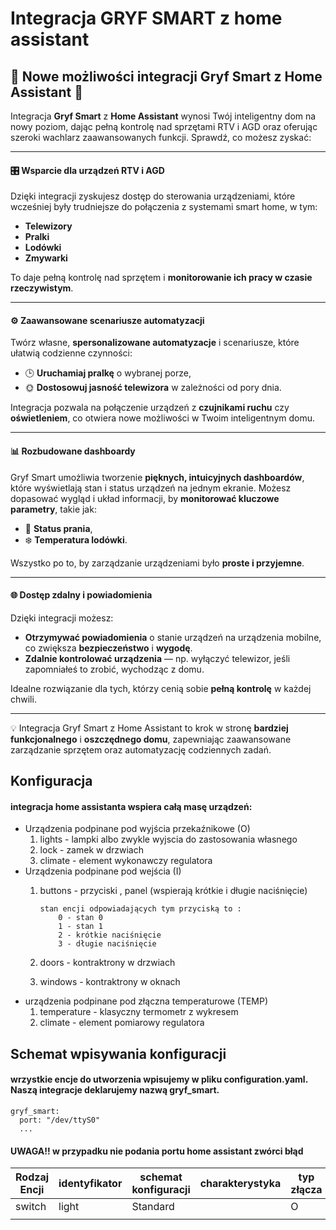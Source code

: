 # Integracja GRYF SMART z home assistant

## 🌟 **Nowe możliwości integracji Gryf Smart z Home Assistant** 🌟

Integracja **Gryf Smart** z **Home Assistant** wynosi Twój inteligentny dom na nowy poziom, dając pełną kontrolę nad sprzętami RTV i AGD oraz oferując szeroki wachlarz zaawansowanych funkcji. Sprawdź, co możesz zyskać:

---

#### 🎛️ **Wsparcie dla urządzeń RTV i AGD**

Dzięki integracji zyskujesz dostęp do sterowania urządzeniami, które wcześniej były trudniejsze do połączenia z systemami smart home, w tym:

- **Telewizory**
- **Pralki**
- **Lodówki**
- **Zmywarki**

To daje pełną kontrolę nad sprzętem i **monitorowanie ich pracy w czasie rzeczywistym**.

---

#### ⚙️ **Zaawansowane scenariusze automatyzacji**

Twórz własne, **spersonalizowane automatyzacje** i scenariusze, które ułatwią codzienne czynności:

- 🕒 **Uruchamiaj pralkę** o wybranej porze,
- 🌞 **Dostosowuj jasność telewizora** w zależności od pory dnia.

Integracja pozwala na połączenie urządzeń z **czujnikami ruchu** czy **oświetleniem**, co otwiera nowe możliwości w Twoim inteligentnym domu.

---

#### 📊 **Rozbudowane dashboardy**

Gryf Smart umożliwia tworzenie **pięknych, intuicyjnych dashboardów**, które wyświetlają stan i status urządzeń na jednym ekranie. Możesz dopasować wygląd i układ informacji, by **monitorować kluczowe parametry**, takie jak:

- 🧺 **Status prania**,
- ❄️ **Temperatura lodówki**.

Wszystko po to, by zarządzanie urządzeniami było **proste i przyjemne**.

---

#### 🌐 **Dostęp zdalny i powiadomienia**

Dzięki integracji możesz:

- **Otrzymywać powiadomienia** o stanie urządzeń na urządzenia mobilne, co zwiększa **bezpieczeństwo** i **wygodę**.
- **Zdalnie kontrolować urządzenia** — np. wyłączyć telewizor, jeśli zapomniałeś to zrobić, wychodząc z domu.

Idealne rozwiązanie dla tych, którzy cenią sobie **pełną kontrolę** w każdej chwili.

---

💡 Integracja Gryf Smart z Home Assistant to krok w stronę **bardziej funkcjonalnego** i **oszczędnego domu**, zapewniając zaawansowane zarządzanie sprzętem oraz automatyzację codziennych zadań.

## Konfiguracja

#### integracja home assistanta wspiera całą masę urządzeń:

* Urządzenia podpinane pod wyjścia przekaźnikowe (O)
  1. lights - lampki albo zwykle wyjscia do zastosowania własnego
  2. lock - zamek w drzwiach
  3. climate - element wykonawczy regulatora
* Urządzenia podpinane pod wejścia (I)
  1. buttons - przyciski , panel (wspierają krótkie i długie naciśnięcie)

     ```
     stan encji odpowiadających tym przyciską to :
         0 - stan 0
         1 - stan 1
         2 - krótkie naciśnięcie
         3 - długie naciśnięcie 
     ```
  2. doors - kontraktrony w drzwiach
  3. windows - kontraktrony w oknach
* urządzenia podpinane pod złączna temperaturowe (TEMP)
  1. temperature - klasyczny termometr z wykresem
  2. climate - element pomiarowy regulatora

## Schemat wpisywania konfiguracji

#### wrzystkie encje do utworzenia wpisujemy w pliku configuration.yaml. Naszą integracje deklarujemy nazwą gryf_smart.

```
gryf_smart:
  port: "/dev/ttyS0"
  ...
```

#### UWAGA!! w przypadku nie podania portu home assistant zwórci błąd


| Rodzaj Encji | identyfikator | schemat konfiguracji | charakterystyka | typ złącza |
| ------------ | ------------- | -------------------- | --------------- | ------------ |
| switch       | light         | Standard             |                 | O            |
|              |               |                      |                 |              |
